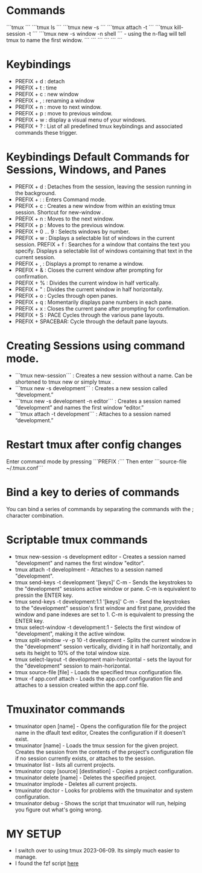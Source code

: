 # Commands

´´´tmux ´´´
´´´tmux ls ´´´
´´´tmux new -s <session-name>´´´
´´´tmux attach -t <session-name> ´´´
´´´tmux kill-session -t <session-name> ´´´
´´´tmux new -s window -n shell ´´´ - using the n-flag will tell tmux to name the first window.
´´´ ´´´
´´´ ´´´
´´´ ´´´

# Keybindings
* PREFIX + d : detach
* PREFIX + t : time
* PREFIX + c : new window
* PREFIX + , : renaming a window 
* PREFIX + n : move to next window.
* PREFIX + p : move to previous window.
* PREFIX + w : display a visual menu of your windows.
* PREFIX + ? : List of all predefined tmux keybindings and associated commands these trigger.


# Keybindings Default Commands for Sessions, Windows, and Panes

* PREFIX + d : Detaches from the session, leaving the session running in the
              background.
* PREFIX + : : Enters Command mode.
* PREFIX + c : Creates a new window from within an existing tmux session.
               Shortcut for new-window .
* PREFIX + n : Moves to the next window.
* PREFIX + p : Moves to the previous window.
* PREFIX + 0 … 9 : Selects windows by number.
* PREFIX + w : Displays a selectable list of windows in the current session.
 PREFIX + f : Searches for a window that contains the text you specify.
               Displays a selectable list of windows containing that text in the
               current session.
* PREFIX + , : Displays a prompt to rename a window.
* PREFIX + & : Closes the current window after prompting for confirmation.
* PREFIX + % : Divides the current window in half vertically.
* PREFIX + " : Divides the current window in half horizontally.
* PREFIX + o : Cycles through open panes.
* PREFIX + q : Momentarily displays pane numbers in each pane.
* PREFIX + x : Closes the current pane after prompting for confirmation.
* PREFIX + S : PACE Cycles through the various pane layouts.
* PREFIX + SPACEBAR: Cycle through the default pane layouts.


# Creating Sessions using command mode. 

* ´´´tmux new-session´´´  :  Creates a new session without a name. Can be
                            shortened to tmux new or simply tmux .
* ´´´tmux new -s development´´´ : Creates a new session called “development.”
* ´´´tmux new -s development -n editor´´´ :  Creates a session named “development” and
                                             names the first window “editor.”
* ´´´tmux attach -t development´´´ :  Attaches to a session named “development.”


# Restart tmux after config changes

Enter command mode by pressing ´´´PREFIX :´´´
Then enter ´´´source-file ~/.tmux.conf´´´

# Bind a key to deries of commands

You can bind a series of commands by separating the commands with the 
\; character combination.


# Scriptable tmux commands
* tmux new-session -s development editor  - Creates a session named "development" and names the first window "editor".
* tmux attach -t developlment  - Attaches to a session named "development".
* tmux send-keys -t development '[keys]' C-m  - Sends the keystrokes to the "development" sessions active window or pane. C-m
                                                is equivalent to pressin the ENTER key.
* tmux send-keys -t development:1.1 '[keys]' C-m - Send the keystrokes to the "development" session's first window and first pane, 
                                                   provided the window and pane indexes are set to 1. C-m is equivalent to pressing the 
                                                   ENTER key.
* tmux select-window -t development:1            - Selects the first window of "development", making it the active window.
* tmux split-window -v -p 10 -t development      - Splits the current window in the "development" session vertically, dividing it in half
                                                   horizontally, and sets its height to 10% of the total window size.
* tmux select-layout -t development main-horizontal - sets the layout for the "development" session to main-horizontal.
* tmux source-file [file]                           - Loads the specified tmux configuration file.
* tmux -f app.conf attach                           - Loads the app.conf configuration file and attaches to a session created within the 
                                                      app.conf file.

# Tmuxinator commands

* tmuxinator open [name]  - Opens the configuration file for the project name in the dfault text editor, Creates the configuration if
                            it doesen't exist.
* tmuxinator [name]       - Loads the tmux session for the given project. Creates the session from the contents of the project's
                            configuration file if no session currently exists, or attaches to the session.
* tmuxinator list         - lists all current projects.
* tmuxinator copy [source] [destination] - Copies a project configuration.
* tmuxinator delete [name]  - Deletes the specified project.
* tmuxinator implode        - Deletes all current projects.
* tmuxinator doctor         - Looks for problems with the tmuxinator and system configuration. 
* tmuxinator debug          - Shows the script that tmuxinator will run, helping you figure out what's going wrong.


# MY SETUP

* I switch over to using tmux 2023-06-09. Its simply much easier to manage.
* I found the fzf script [here](https://www.youtube.com/watch?v=BDYaUtOoCP8)
